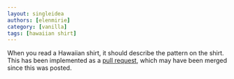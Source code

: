 ```yaml
---
layout: singleidea
authors: [elenmirie]
category: [vanilla]
tags: [hawaiian shirt]
---
```

When you read a Hawaiian shirt, it should describe the pattern on the shirt. This has been implemented as a [pull request](https://github.com/NetHack/NetHack/pull/407), which may have been merged since this was posted.
